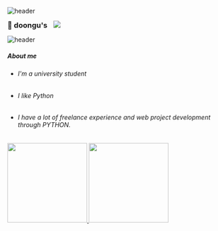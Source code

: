 



![header](https://capsule-render.vercel.app/api?type=slice&color=5FC397&height=40&width=1000000)






<p><h3 style="display:inline">
    👋 doongu's
    </h3><a href="https://doongu.tistory.com/category/Home"><img src="http://img.shields.io/badge/Blog-655ced?style=for-the-badge&color=5FC397" style="height : auto; margin-left : 10px; margin-right : 10px;"/></a></p>





![header](https://capsule-render.vercel.app/api?type=Cylinder&color=5FC397&height=100&text=Become%20a%20Backend%20engineer&fontColor=ffffff&fontSize=30)





<h5>About me</h5>

- <h6>I'm a university student<h6>

- <h6>I like Python<h6>

- <h6>I have a lot of freelance experience and web project development through PYTHON.<h6>



<p>
    <a href="https://github.com/anuraghazra/github-readme-stats">
    <img height="180px" src="https://github-readme-stats.vercel.app/api?username=doongu&show_icons=true&theme=vue&bg_color=FFFFFF,FFFFFF,FFFFFF,FFFFFF,FFFFFF,FFFFFF,ccf7c9,ccf7c9,ccf7c9,ccf7c9&icon_color=FFFFFF&border_color=39de94" />
</a>
    <a href="https://github.com/anuraghazra/convoychat">
  <img  height="180px" src="https://github-readme-stats.vercel.app/api/top-langs/?username=doongu&layout=compact&title_color=4ABB88&border_color=39de94" />
        <a href="https://github.com/anuraghazra/convoychat">
    </a></p>



